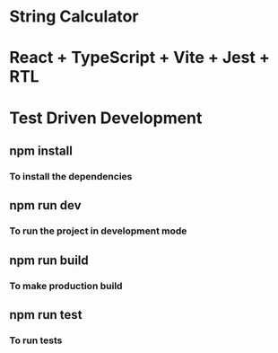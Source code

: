 
# String Calculator
# React + TypeScript + Vite + Jest + RTL
# Test Driven Development

## npm install
### To install the dependencies

## npm run dev
### To run the project in development mode

## npm run build
### To make production build

## npm run test
### To run tests 


